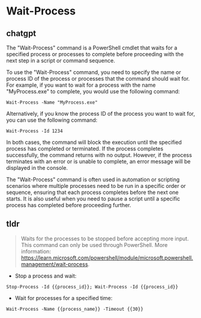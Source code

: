 # Wait-Process 
## chatgpt 
The "Wait-Process" command is a PowerShell cmdlet that waits for a specified process or processes to complete before proceeding with the next step in a script or command sequence. 

To use the "Wait-Process" command, you need to specify the name or process ID of the process or processes that the command should wait for. For example, if you want to wait for a process with the name "MyProcess.exe" to complete, you would use the following command:

```
Wait-Process -Name "MyProcess.exe"
```

Alternatively, if you know the process ID of the process you want to wait for, you can use the following command:

```
Wait-Process -Id 1234
```

In both cases, the command will block the execution until the specified process has completed or terminated. If the process completes successfully, the command returns with no output. However, if the process terminates with an error or is unable to complete, an error message will be displayed in the console.

The "Wait-Process" command is often used in automation or scripting scenarios where multiple processes need to be run in a specific order or sequence, ensuring that each process completes before the next one starts. It is also useful when you need to pause a script until a specific process has completed before proceeding further. 

## tldr 
 
> Waits for the processes to be stopped before accepting more input.
> This command can only be used through PowerShell.
> More information: <https://learn.microsoft.com/powershell/module/microsoft.powershell.management/wait-process>.

- Stop a process and wait:

`Stop-Process -Id {{process_id}}; Wait-Process -Id {{process_id}}`

- Wait for processes for a specified time:

`Wait-Process -Name {{process_name}} -Timeout {{30}}`
